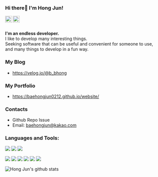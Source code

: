 ### Hi there👋 I'm Hong Jun!

<a href="https://www.instagram.com/b.hhong/">
  <img align="left" alt="Mehdi's Instagram" width="22px" src="https://cdn.jsdelivr.net/npm/simple-icons@v3/icons/instagram.svg" />
</a>
<a href="https://www.facebook.com/baehongjun0212">
  <img align="left" alt="Mehdi's Facebook" width="22px" src="https://cdn.jsdelivr.net/npm/simple-icons@v3/icons/facebook.svg" />
</a>

<br/>
<br/>

**I'm an endless developer.**<br/> 
I like to develop many interesting things.<br/> 
Seeking software that can be useful and convenient for someone to use, and many things to develop in a fun way.
<br/>

### My Blog
* https://velog.io/@b_bhong

### My Portfolio
* https://baehongjun0212.github.io/website/

### Contacts 

* Github Repo Issue
* Email: baehongjun@kakao.com

### Languages and Tools:

<img src="https://img.shields.io/badge/-C%20&%20C++-659ad2?style=flat&logo=c%2B%2B&logoColor=ffffff"> <img src="https://img.shields.io/badge/-Java 8-06305b?style=flat&logo=java&logoColor=white"> <img src="https://img.shields.io/badge/-Python%203-black?style=flat&logo=python&logoColor=white"> <br />

<img src="https://img.shields.io/badge/-Android-black?style=flat&logo=android"> <img src="https://img.shields.io/badge/-Flutter-3a495d?style=flat&logo=flutter&logoColor=67b7f7"> <img src="https://img.shields.io/badge/-R-black?style=flat&logo=r&logoColor=5b8cc4"> 
<img src="https://img.shields.io/badge/-Microsoft%20Word-164ead?style=flat&logo=microsoft%20word"> <img src="https://img.shields.io/badge/-Microsoft%20Excel-026f39?style=flat&logo=microsoft%20excel"> <img src="https://img.shields.io/badge/-Microsoft%20PowerPoint-b9361a?style=flat&logo=microsoft%20powerpoint">


![Hong Jun's github stats](https://github-readme-stats.vercel.app/api?username=baehongjun0212&show_icons=true)
